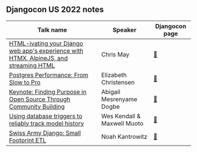 ## Djangocon US 2022 notes


| Talk name  | Speaker | Djangocon page |
| ------------- | ------------- | ------------- |
| [HTML-ivating your Django web app's experience with HTMX, AlpineJS, and streaming HTML](notes/html-ivating-django-htmx-alpinejs-streaming-html.md)  | Chris May  | [🔗](https://2023.djangocon.us/talks/html-ivating-your-django-web-app-s-experience-with-htmx-alpinejs-and-streaming-html/) |
| [Postgres Performance: From Slow to Pro](notes/postgres-performance-from-slow-to-pro.md)  | Elizabeth Christensen  | [🔗](https://2023.djangocon.us/talks/postgres-performance-from-slow-to-pro/) |
| [Keynote: Finding Purpose in Open Source Through Community Building](notes/finding-purpose-in-os.md) | Abigail Mesrenyame Dogbe | [🔗](https://2023.djangocon.us/talks/keynote-finding-purpose-in-open-source-through-community-building/) |
| [Using database triggers to reliably track model history](notes/using-db-triggers.md) | Wes Kendall & Maxwell Muoto | [🔗](https://2023.djangocon.us/talks/using-database-triggers-to-reliably-track-model-history/) |
| [Swiss Army Django: Small Footprint ETL](notes/swiss-army-django.md) | Noah Kantrowitz | [🔗](https://2023.djangocon.us/talks/swiss-army-django-small-footprint-etl/) |
